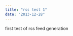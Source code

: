 ```yaml
---
title: "rss test 1"
date: "2013-12-28"
---
```


<div class="content">
<p>first test of rss feed generation</p>
</div>
